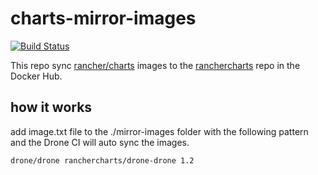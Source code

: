 # charts-mirror-images
[![Build Status](http://drone.cnrancher.cn/api/badges/guangbochen/charts-image-mirros/status.svg)](http://drone.cnrancher.cn/guangbochen/charts-image-mirros)

This repo sync [rancher/charts](https://github.com/rancher/charts) images to the [ranchercharts](https://cloud.docker.com/u/ranchercharts) repo in the Docker Hub.

## how it works
add image.txt file to the ./mirror-images folder with the following pattern and the Drone CI will auto sync the images.
```
drone/drone ranchercharts/drone-drone 1.2
```
